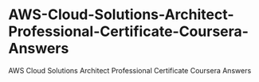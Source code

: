 # AWS-Cloud-Solutions-Architect-Professional-Certificate-Coursera-Answers
AWS Cloud Solutions Architect Professional Certificate Coursera Answers
